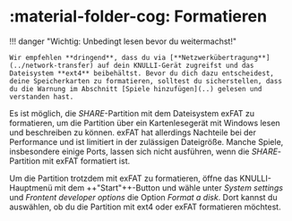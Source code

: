 # :material-folder-cog: Formatieren

!!! danger "Wichtig: Unbedingt lesen bevor du weitermachst!"

    Wir empfehlen **dringend**, dass du via [**Netzwerkübertragung**](../network-transfer) auf dein KNULLI-Gerät zugreifst und das Dateisystem **ext4** beibehältst. Bevor du dich dazu entscheidest, deine Speicherkarten zu formatieren, solltest du sicherstellen, dass du die Warnung im Abschnitt [Spiele hinzufügen](..) gelesen und verstanden hast.

Es ist möglich, die *SHARE*-Partition mit dem Dateisystem exFAT zu formatieren, um die Partition über ein Kartenlesegerät mit Windows lesen und beschreiben zu können. exFAT hat allerdings Nachteile bei der Performance und ist limitiert in der zulässigen Dateigröße. Manche Spiele, insbesondere einige Ports, lassen sich nicht ausführen, wenn die *SHARE*-Partition mit exFAT formatiert ist.

Um die Partition trotzdem mit exFAT zu formatieren, öffne das KNULLI-Hauptmenü mit dem  ++"Start"++-Button und wähle unter *System settings* und *Frontent developer options* die Option *Format a disk*. Dort kannst du auswählen, ob du die Partition mit ext4 oder exFAT formatieren möchtest.
